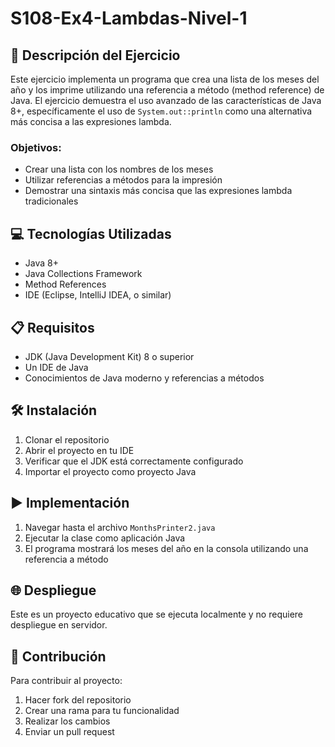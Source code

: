 # S108-Ex4-Lambdas-Nivel-1
## 📄 Descripción del Ejercicio
Este ejercicio implementa un programa que crea una lista de los meses del año y los imprime utilizando una referencia a método (method reference) de Java. El ejercicio demuestra el uso avanzado de las características de Java 8+, específicamente el uso de `System.out::println` como una alternativa más concisa a las expresiones lambda.

### Objetivos:
- Crear una lista con los nombres de los meses
- Utilizar referencias a métodos para la impresión
- Demostrar una sintaxis más concisa que las expresiones lambda tradicionales

## 💻 Tecnologías Utilizadas
- Java 8+
- Java Collections Framework
- Method References
- IDE (Eclipse, IntelliJ IDEA, o similar)

## 📋 Requisitos
- JDK (Java Development Kit) 8 o superior
- Un IDE de Java
- Conocimientos de Java moderno y referencias a métodos

## 🛠️ Instalación
1. Clonar el repositorio
2. Abrir el proyecto en tu IDE
3. Verificar que el JDK está correctamente configurado
4. Importar el proyecto como proyecto Java

## ▶️ Implementación
1. Navegar hasta el archivo `MonthsPrinter2.java`
2. Ejecutar la clase como aplicación Java
3. El programa mostrará los meses del año en la consola utilizando una referencia a método

## 🌐 Despliegue
Este es un proyecto educativo que se ejecuta localmente y no requiere despliegue en servidor.

## 🤝 Contribución
Para contribuir al proyecto:
1. Hacer fork del repositorio
2. Crear una rama para tu funcionalidad
3. Realizar los cambios
4. Enviar un pull request

